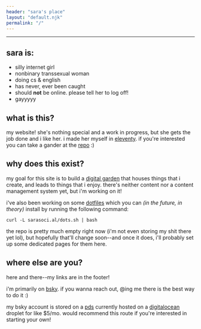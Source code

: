 ```yaml
---
header: "sara's place"
layout: "default.njk"
permalink: "/"
---
```


---

## sara is:
- silly internet girl
- nonbinary transsexual woman
- doing cs & english
- has never, ever been caught
- should **not** be online. please tell her to log off!
- gayyyyy

## what is this?

my website! she's nothing special and a work in progress, but she gets the job done and i like her. i made her myself in [eleventy](https://11ty.dev). if you're interested you can take a gander at the [repo](https://github.com/sarasocial/sarasocial.github.io) :)

## why does this exist?

my goal for this site is to build a [digital garden](https://maggieappleton.com/garden-history) that houses things that i create, and leads to things that i enjoy. there's neither content nor a content management system yet, but i'm working on it!

i've also been working on some [dotfiles](https://github.com/sarasocial/dotfiles) which you can *(in the future, in theory)* install by running the following command:

`curl -L sarasoci.al/dots.sh | bash`

the repo is pretty much empty right now (i'm not even storing my shit there yet lol), but hopefully that'll change soon--and once it does, i'll probably set up some dedicated pages for them here.


## where else are you?

here and there--my links are in the footer!

i'm primarily on [bsky](https://bsky.app/profile/did:web:sarasoci.al). if you wanna reach out, @ing me there is the best way to do it :)

my bsky account is stored on a [pds](https://pds.sarasoci.al) currently hosted on a [digitalocean](https://www.digitalocean.com/) droplet for like $5/mo. would recommend this route if you're interested in starting your own!